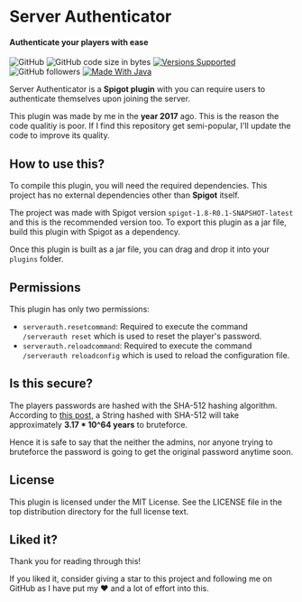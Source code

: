 # Server Authenticator
#### Authenticate your players with ease
![GitHub](https://img.shields.io/github/license/lamergameryt/minecraft-authentication) ![GitHub code size in bytes](https://img.shields.io/github/languages/code-size/lamergameryt/minecraft-authentication) [![Versions Supported](https://img.shields.io/badge/Spigot%20Version-1.8+-blue.svg)](https://spigot.org/) ![GitHub followers](https://img.shields.io/github/followers/lamergameryt?style=social)
[![Made With Java](https://img.shields.io/badge/Made%20With-Java-blueviolet)](https://java.com)

Server Authenticator is a **Spigot plugin** with you can require users to authenticate themselves upon joining the server. 

This plugin was made by me in the **year 2017** ago. This is the reason the code qualitiy is poor.
If I find this repository get semi-popular, I'll update the code to improve its quality.  

## How to use this?
To compile this plugin, you will need the required dependencies. This project has no external dependencies other than **Spigot** itself.

The project was made with Spigot version `spigot-1.8-R0.1-SNAPSHOT-latest` and this is the recommended version too. To export this plugin as a jar file, build this plugin with Spigot as a dependency.

Once this plugin is built as a jar file, you can drag and drop it into your `plugins` folder.

## Permissions
This plugin has only two permissions:
* `serverauth.resetcommand`: Required to execute the command `/serverauth reset` which is used to reset the player's password.
* `serverauth.reloadcommand`: Required to execute the command `/serverauth reloadconfig` which is used to reload the configuration file. 

## Is this secure?
The players passwords are hashed with the SHA-512 hashing algorithm.
According to [this post](https://stackoverflow.com/questions/6776050/how-long-to-brute-force-a-salted-sha-512-hash-salt-provided), a String hashed with SHA-512 will take approximately **3.17 * 10^64 years** to bruteforce.

Hence it is safe to say that the neither the admins, nor anyone trying to bruteforce the password is going to get the original password anytime soon.

## License
This plugin is licensed under the MIT License. See the LICENSE file in the top distribution directory for the full license text.

## Liked it?
Thank you for reading through this!

If you liked it, consider giving a star to this project and following me on GitHub as I have put my ❤ and a lot of effort into this.
